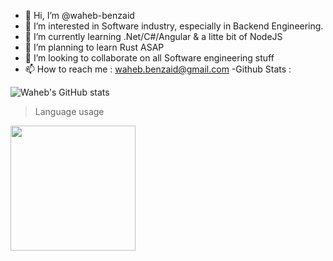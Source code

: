 - 👋 Hi, I’m @waheb-benzaid
- 👀 I’m interested in Software industry, especially in Backend Engineering.
- 🌱 I’m currently learning .Net/C#/Angular & a litte bit of NodeJS
- 🌱 I’m planning to learn Rust ASAP
- 💞️ I’m looking to collaborate on all Software engineering stuff
- 📫 How to reach me : waheb.benzaid@gmail.com
-Github Stats : 

![Waheb's GitHub stats](https://github-readme-stats.vercel.app/api?username=waheb-benzaid&count_private=true&theme=gruvbox_light&layout=compact)

> Language usage

<div>
    <img height="200px" src="https://github-readme-stats-api-holic-x.vercel.app/api/top-langs/?username=waheb-benzaid&theme=gruvbox_light&layout=compact"/>
</div>
